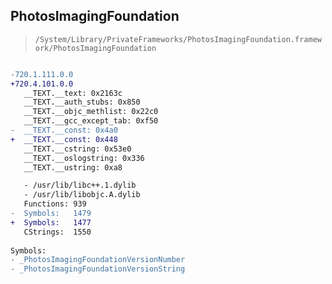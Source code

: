 ## PhotosImagingFoundation

> `/System/Library/PrivateFrameworks/PhotosImagingFoundation.framework/PhotosImagingFoundation`

```diff

-720.1.111.0.0
+720.4.101.0.0
   __TEXT.__text: 0x2163c
   __TEXT.__auth_stubs: 0x850
   __TEXT.__objc_methlist: 0x22c0
   __TEXT.__gcc_except_tab: 0xf50
-  __TEXT.__const: 0x4a0
+  __TEXT.__const: 0x448
   __TEXT.__cstring: 0x53e0
   __TEXT.__oslogstring: 0x336
   __TEXT.__ustring: 0xa8

   - /usr/lib/libc++.1.dylib
   - /usr/lib/libobjc.A.dylib
   Functions: 939
-  Symbols:   1479
+  Symbols:   1477
   CStrings:  1550
 
Symbols:
- _PhotosImagingFoundationVersionNumber
- _PhotosImagingFoundationVersionString

```
